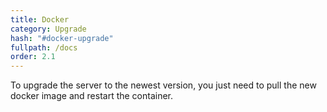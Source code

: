 ```yaml
---
title: Docker
category: Upgrade
hash: "#docker-upgrade"
fullpath: /docs
order: 2.1
---
```


To upgrade the server to the newest version, you just need to pull the new docker image and restart the container.
